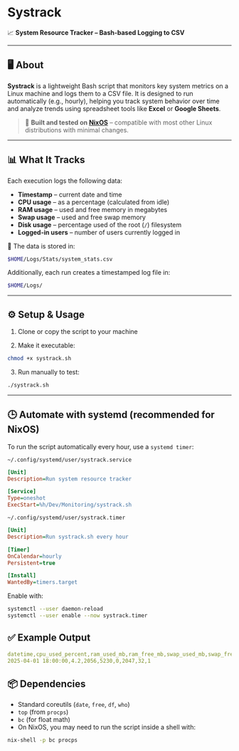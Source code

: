 # Systrack

📈 **System Resource Tracker – Bash-based Logging to CSV**

---

## 🖥️ About

**Systrack** is a lightweight Bash script that monitors key system metrics on a Linux machine and logs them to a CSV file. It is designed to run automatically (e.g., hourly), helping you track system behavior over time and analyze trends using spreadsheet tools like **Excel** or **Google Sheets**.

> 🐧 **Built and tested on [NixOS](https://nixos.org/)** – compatible with most other Linux distributions with minimal changes.

---

## 📊 What It Tracks

Each execution logs the following data:

- **Timestamp** – current date and time  
- **CPU usage** – as a percentage (calculated from idle)  
- **RAM usage** – used and free memory in megabytes  
- **Swap usage** – used and free swap memory  
- **Disk usage** – percentage used of the root (`/`) filesystem  
- **Logged-in users** – number of users currently logged in

📁 The data is stored in:

```bash
$HOME/Logs/Stats/system_stats.csv
```
Additionally, each run creates a timestamped log file in:

```bash
$HOME/Logs/
```
---
## ⚙️ Setup & Usage
1. Clone or copy the script to your machine

2. Make it executable:

```bash
chmod +x systrack.sh
```
3. Run manually to test:

```bash
./systrack.sh
```
---
## 🕒 Automate with systemd (recommended for NixOS)
To run the script automatically every hour, use a `systemd timer`:

`~/.config/systemd/user/systrack.service`
```ini
[Unit]
Description=Run system resource tracker

[Service]
Type=oneshot
ExecStart=%h/Dev/Monitoring/systrack.sh
```
`~/.config/systemd/user/systrack.timer`
```ini
[Unit]
Description=Run systrack.sh every hour

[Timer]
OnCalendar=hourly
Persistent=true

[Install]
WantedBy=timers.target
```
Enable with:
```bash
systemctl --user daemon-reload
systemctl --user enable --now systrack.timer
```
## ✅ Example Output
```yaml
datetime,cpu_used_percent,ram_used_mb,ram_free_mb,swap_used_mb,swap_free_mb,disk_usage_percent,logged_users
2025-04-01 18:00:00,4.2,2056,5230,0,2047,32,1
```
## 📦 Dependencies
- Standard coreutils (`date`, `free`, `df`, `who`)
- `top` (from `procps`)
- `bc` (for float math)
- On NixOS, you may need to run the script inside a shell with:
```bash
nix-shell -p bc procps
```
